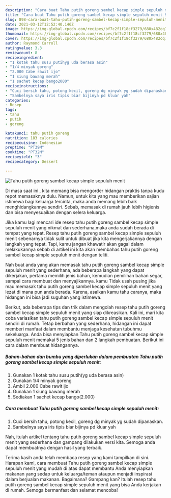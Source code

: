 ```yaml
---
description: "Cara buat Tahu putih goreng sambel kecap simple sepuluh menit Sederhana Untuk Jualan"
title: "Cara buat Tahu putih goreng sambel kecap simple sepuluh menit Sederhana Untuk Jualan"
slug: 898-cara-buat-tahu-putih-goreng-sambel-kecap-simple-sepuluh-menit-sederhana-untuk-jualan
date: 2021-03-12T12:52:40.146Z
image: https://img-global.cpcdn.com/recipes/bf7c2f1f18cf3279/680x482cq70/tahu-putih-goreng-sambel-kecap-simple-sepuluh-menit-foto-resep-utama.jpg
thumbnail: https://img-global.cpcdn.com/recipes/bf7c2f1f18cf3279/680x482cq70/tahu-putih-goreng-sambel-kecap-simple-sepuluh-menit-foto-resep-utama.jpg
cover: https://img-global.cpcdn.com/recipes/bf7c2f1f18cf3279/680x482cq70/tahu-putih-goreng-sambel-kecap-simple-sepuluh-menit-foto-resep-utama.jpg
author: Raymond Carroll
ratingvalue: 3.3
reviewcount: 8
recipeingredient:
- "1 kotak tahu susu putihyg uda berasa asin"
- "1/4 minyak goreng"
- "2.000 Cabe rawit ijo"
- "1 siung bawang merah"
- "1 sachet kecap bango2000"
recipeinstructions:
- "Cuci bersih tahu, potong kecil, goreng dg minyak yg sudah dipanaskan."
- "Sambelnya saya iris tipis biar bijinya pd kluar yah"
categories:
- Resep
tags:
- tahu
- putih
- goreng

katakunci: tahu putih goreng 
nutrition: 183 calories
recipecuisine: Indonesian
preptime: "PT39M"
cooktime: "PT32M"
recipeyield: "3"
recipecategory: Dessert

---
```



![Tahu putih goreng sambel kecap simple sepuluh menit](https://img-global.cpcdn.com/recipes/bf7c2f1f18cf3279/680x482cq70/tahu-putih-goreng-sambel-kecap-simple-sepuluh-menit-foto-resep-utama.jpg)

Di masa  saat ini , kita memang bisa mengorder hidangan praktis tanpa kudu repot memasaknya dulu. Namun, untuk kita yang mau memberikan sajian istimewa bagi keluarga tercinta, maka anda memang lebih baik menghidangkannya sendiri. Sebab, memasak di rumah jauh lebih higienis dan bisa menyesuaikan dengan selera keluarga.

Jika kamu lagi mencari ide resep tahu putih goreng sambel kecap simple sepuluh menit yang nikmat dan sederhana,maka anda sudah berada di tempat yang tepat. Resep tahu putih goreng sambel kecap simple sepuluh menit  sebenarnya tidak sulit untuk dibuat jika kita mengerjakannya dengan langkah yang tepat. Tapi, kamu jangan khawatir akan gagal dalam melakukannya 
sebab di artikel ini kita akan membahas tahu putih goreng sambel kecap simple sepuluh menit dengan teliti.  



Nah buat anda yang akan memasak tahu putih goreng sambel kecap simple sepuluh menit yang sederhana, ada beberapa langkah yang dapat dikerjakan, pertama memilih jenis bahan, kemudian pemilihan bahan segar, sampai cara membuat dan menyajikannya. kamu Tidak usah pusing jika mau memasak tahu putih goreng sambel kecap simple sepuluh menit yang lezat di mana pun anda berada. Karena, asalkan kamu  tahu caranya, maka hidangan ini bisa jadi suguhan yang istimewa.

Berikut, ada beberapa tips dan trik dalam mengolah resep tahu putih goreng sambel kecap simple sepuluh menit yang siap dikreasikan. Kali ini, mari kita coba variasikan tahu putih goreng sambel kecap simple sepuluh menit sendiri di rumah. Tetap berbahan yang sederhana, hidangan ini dapat memberi manfaat dalam membantu menjaga kesehatan tubuhmu sekeluarga. Anda bisa menyiapkan Tahu putih goreng sambel kecap simple sepuluh menit memakai 5 jenis bahan dan 2 langkah pembuatan. Berikut ini cara dalam membuat hidangannya.

<!--inarticleads1-->

##### Bahan-bahan dan bumbu yang diperlukan dalam pembuatan Tahu putih goreng sambel kecap simple sepuluh menit:

1. Gunakan 1 kotak tahu susu putih(yg uda berasa asin)
1. Gunakan 1/4 minyak goreng
1. Ambil 2.000 Cabe rawit ijo
1. Gunakan 1 siung bawang merah
1. Sediakan 1 sachet kecap bango(2.000)




<!--inarticleads2-->

##### Cara membuat Tahu putih goreng sambel kecap simple sepuluh menit:

1. Cuci bersih tahu, potong kecil, goreng dg minyak yg sudah dipanaskan.
1. Sambelnya saya iris tipis biar bijinya pd kluar yah




Nah, itulah artikel tentang  tahu putih goreng sambel kecap simple sepuluh menit  yang sederhana dan gampang dilakukan versi kita. Semoga anda dapat membuatnya dengan hasil yang terbaik. 

Terima kasih anda telah membaca resep yang kami tampilkan di sini. Harapan kami, cara membuat  Tahu putih goreng sambel kecap simple sepuluh menit yang mudah di atas dapat membantu Anda menyiapkan makanan yang sedap untuk keluarga/teman ataupun menjadi inspirasi dalam berjualan makanan. Bagaimana? Gampang kan? Itulah resep tahu putih goreng sambel kecap simple sepuluh menit yang bisa Anda kerjakan di rumah. Semoga bermanfaat dan selamat mencoba!

